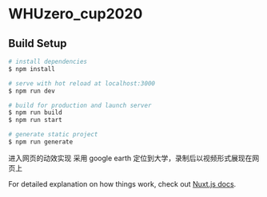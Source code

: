# WHUzero_cup2020

## Build Setup

```bash
# install dependencies
$ npm install

# serve with hot reload at localhost:3000
$ npm run dev

# build for production and launch server
$ npm run build
$ npm run start

# generate static project
$ npm run generate

```

进入网页的动效实现
采用 google earth 定位到大学，录制后以视频形式展现在网页上

For detailed explanation on how things work, check out [Nuxt.js docs](https://nuxtjs.org).
